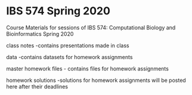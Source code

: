 # IBS 574 Spring 2020
Course Materials for sessions of IBS 574: Computational Biology and Bioinformatics Spring 2020 

class notes 
    -contains presentations made in class

data
    -contains datasets for homework assignments

master homework files
    - contains files for homework assignments

homework solutions
    -solutions for homework assignments will be posted here after their deadlines
